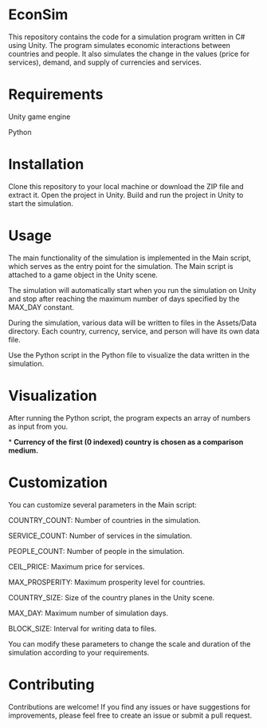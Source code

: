 # EconSim

This repository contains the code for a simulation program written in C# using Unity. The program simulates economic interactions between countries and people. It also simulates the change in the values (price for services), demand, and supply of currencies and services.

# Requirements

Unity game engine

Python

# Installation

Clone this repository to your local machine or download the ZIP file and extract it.
Open the project in Unity.
Build and run the project in Unity to start the simulation.

# Usage

The main functionality of the simulation is implemented in the Main script, which serves as the entry point for the simulation. The Main script is attached to a game object in the Unity scene.

The simulation will automatically start when you run the simulation on Unity and stop after reaching the maximum number of days specified by the MAX_DAY constant.

During the simulation, various data will be written to files in the Assets/Data directory. Each country, currency, service, and person will have its own data file.

Use the Python script in the Python file to visualize the data written in the simulation.

# Visualization

After running the Python script, the program expects an array of numbers as input from you.

\* **Currency of the first (0 indexed) country is chosen as a comparison medium.**

# Customization

You can customize several parameters in the Main script:

COUNTRY_COUNT: Number of countries in the simulation.

SERVICE_COUNT: Number of services in the simulation.

PEOPLE_COUNT: Number of people in the simulation.

CEIL_PRICE: Maximum price for services.

MAX_PROSPERITY: Maximum prosperity level for countries.

COUNTRY_SIZE: Size of the country planes in the Unity scene.

MAX_DAY: Maximum number of simulation days.

BLOCK_SIZE: Interval for writing data to files.

You can modify these parameters to change the scale and duration of the simulation according to your requirements.

# Contributing

Contributions are welcome! If you find any issues or have suggestions for improvements, please feel free to create an issue or submit a pull request.
